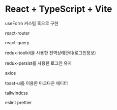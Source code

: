 # React + TypeScript + Vite

useForm 커스텀 훅으로 구현

react-router

react-query

redux-toolkit을 사용한 전역상태관리(로그인정보)

redux-persist를 사용한 로그인 유지

axios

toast-ui를 이용한 마크다운 에디터

tailwindcss

eslint
prettier
